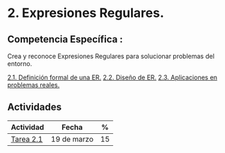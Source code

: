 
# 2. Expresiones Regulares.

## Competencia Específica :

Crea y reconoce Expresiones Regulares para solucionar problemas del entorno.

[2.1. Definición formal de una ER.](Tema2\2_1.md)
[2.2. Diseño de ER.](Tema2\2_1.md)
[2.3. Aplicaciones en problemas reales.]()

## Actividades

| Actividad                                                             | Fecha       | %  |
| --------------------------------------------------------------------- | ----------- | -- |
| [Tarea 2.1](https://github.com/RodolfoBaume/LenguajesAutomatas/issues/6) | 19 de marzo | 15 |

